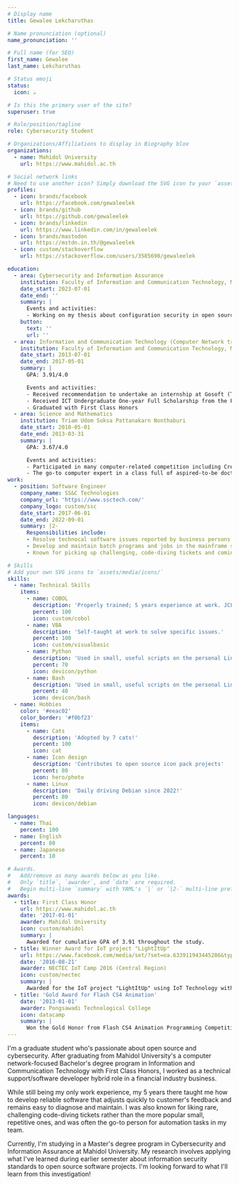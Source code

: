 ```yaml
---
# Display name
title: Gewalee Lekcharuthas

# Name pronunciation (optional)
name_pronunciation: ''

# Full name (for SEO)
first_name: Gewalee
last_name: Lekcharuthas

# Status emoji
status:
  icon: ☕️

# Is this the primary user of the site?
superuser: true

# Role/position/tagline
role: Cybersecurity Student

# Organizations/Affiliations to display in Biography blox
organizations:
  - name: Mahidol University
    url: https://www.mahidol.ac.th

# Social network links
# Need to use another icon? Simply download the SVG icon to your `assets/media/icons/` folder.
profiles:
  - icon: brands/facebook
    url: https://facebook.com/gewaleelek
  - icon: brands/github
    url: https://github.com/gewaleelek
  - icon: brands/linkedin
    url: https://www.linkedin.com/in/gewaleelek
  - icon: brands/mastodon
    url: https://mstdn.in.th/@gewaleelek
  - icon: custom/stackoverflow
    url: https://stackoverflow.com/users/3585690/gewaleelek

education:
  - area: Cybersecurity and Information Assurance
    institution: Faculty of Information and Communication Technology, Mahidol University
    date_start: 2023-07-01
    date_end: ''
    summary: |
      Events and activities:
      - Working on my thesis about configuration security in open source web applications.
    button:
      text: ''
      url: ''
  - area: Information and Communication Technology (Computer Network track)
    institution: Faculty of Information and Communication Technology, Mahidol University
    date_start: 2013-07-01
    date_end: 2017-05-01
    summary: |
      GPA: 3.91/4.0

      Events and activities:
      - Received recommendation to undertake an internship at Gosoft (Thailand) Co., Ltd in June 2016. 
      - Received ICT Undergraduate One-year Full Scholarship from the Faculty in July 2016.
      - Graduated with First Class Honors
  - area: Science and Mathematics
    institution: Triam Udom Suksa Pattanakarn Nonthaburi
    date_start: 2010-05-01
    date_end: 2013-03-31
    summary: |
      GPA: 3.67/4.0

      Events and activities:
      - Participated in many computer-related competition including Creative Computer Game competition and Flash CS4 Animation competition
      - The go-to computer expert in a class full of aspired-to-be doctors
work:
  - position: Software Engineer
    company_name: SS&C Technologies
    company_url: 'https://www.ssctech.com/'
    company_logo: custom/ssc
    date_start: 2017-06-01
    date_end: 2022-09-01
    summary: |2-
      Responsibilities include:
      - Resolve technocal software issues reported by business persons and customers
      - Develop and maintain batch programs and jobs in the mainframe system
      - Known for picking up challenging, code-diving tickets and coming up with little automation to save everyone's time

# Skills
# Add your own SVG icons to `assets/media/icons/`
skills:
  - name: Technical Skills
    items:
      - name: COBOL
        description: 'Properly trained; 5 years experience at work. JCL & Rexx also included.'
        percent: 100
        icon: custom/cobol
      - name: VBA
        description: 'Self-taught at work to solve specific issues.'
        percent: 100
        icon: custom/visualbasic
      - name: Python
        description: 'Used in small, useful scripts on the personal Linux setup.'
        percent: 70
        icon: devicon/python
      - name: Bash
        description: 'Used in small, useful scripts on the personal Linux setup.'
        percent: 40
        icon: devicon/bash
  - name: Hobbies
    color: '#eeac02'
    color_border: '#f0bf23'
    items:
      - name: Cats
        description: 'Adopted by 7 cats!'
        percent: 100
        icon: cat
      - name: Icon design
        description: 'Contributes to open source icon pack projects'
        percent: 80
        icon: hero/photo
      - name: Linux
        description: 'Daily driving Debian since 2022!'
        percent: 80
        icon: devicon/debian

languages:
  - name: Thai
    percent: 100
  - name: English
    percent: 80
  - name: Japanese
    percent: 10

# Awards.
#   Add/remove as many awards below as you like.
#   Only `title`, `awarder`, and `date` are required.
#   Begin multi-line `summary` with YAML's `|` or `|2-` multi-line prefix and indent 2 spaces below.
awards:
  - title: First Class Honor
    url: https://www.mahidol.ac.th
    date: '2017-01-01'
    awarder: Mahidol University
    icon: custom/mahidol
    summary: |
      Awarded for cumulative GPA of 3.91 throughout the study.
  - title: Winner Award for IoT project "LightItUp"
    url: https://www.facebook.com/media/set/?set=oa.633911943445286&type=3
    date: '2016-08-21'
    awarder: NECTEC IoT Camp 2016 (Central Region)
    icon: custom/nectec
    summary: |
      Awarded for the IoT project "LightItUp" using IoT Technology with ESP8266 and Espresso Lite V.2 boards.
  - title: 'Gold Award for Flash CS4 Animation'
    date: '2013-01-01'
    awarder: Pongsawadi Technological College
    icon: datacamp
    summary: |
      Won the Gold Honor from Flash CS4 Animation Programming Competition in Asean Academic Exhibition (academic year 2013) at Pongsawadi Technological College.
---
```


I'm a graduate student who's passionate about open source and cybersecurity. After graduating from Mahidol University's a computer network-focused Bachelor's degree program in Information and Communication Technology with First Class Honors, I worked as a technical support/software developer hybrid role in a financial industry business. 

While still being my only work experience, my 5 years there taught me how to develop reliable software that adjusts quickly to customer's feedback and remains easy to diagnose and maintain. I was also known for liking rare, challenging code-diving tickets rather than the more popular small, repetitive ones, and was often the go-to person for automation tasks in my team. 

Currently, I'm studying in a Master's degree program in Cybersecurity and Information Assurance at Mahidol University. My research involves applying what I've learned during earlier semester about information security standards to open source software projects. I'm looking forward to what I'll learn from this investigation!
